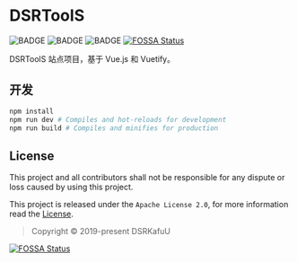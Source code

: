 # DSRToolS

![BADGE](https://img.shields.io/github/workflow/status/dsrkafuu/dsr-tools/build?style=flat-square)
![BADGE](https://img.shields.io/github/languages/top/dsrkafuu/dsr-tools?style=flat-square)
![BADGE](https://img.shields.io/github/license/dsrkafuu/dsr-tools?style=flat-square)
[![FOSSA Status](https://app.fossa.com/api/projects/git%2Bgithub.com%2Fdsrkafuu%2Fdsr-tools.svg?type=shield)](https://app.fossa.com/projects/git%2Bgithub.com%2Fdsrkafuu%2Fdsr-tools?ref=badge_shield)

DSRToolS 站点项目，基于 Vue.js 和 Vuetify。

## 开发

```bash
npm install
npm run dev # Compiles and hot-reloads for development
npm run build # Compiles and minifies for production
```

## License

This project and all contributors shall not be responsible for any dispute or loss caused by using this project.

This project is released under the `Apache License 2.0`, for more information read the [License](https://github.com/amzrk2/dsr-tools/blob/master/LICENSE).

> Copyright © 2019-present DSRKafuU


[![FOSSA Status](https://app.fossa.com/api/projects/git%2Bgithub.com%2Fdsrkafuu%2Fdsr-tools.svg?type=large)](https://app.fossa.com/projects/git%2Bgithub.com%2Fdsrkafuu%2Fdsr-tools?ref=badge_large)